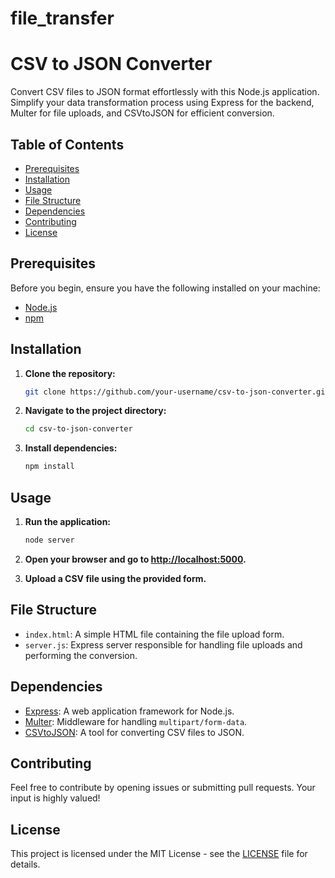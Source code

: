# file_transfer
# CSV to JSON Converter

Convert CSV files to JSON format effortlessly with this Node.js application. Simplify your data transformation process using Express for the backend, Multer for file uploads, and CSVtoJSON for efficient conversion.

## Table of Contents

- [Prerequisites](#prerequisites)
- [Installation](#installation)
- [Usage](#usage)
- [File Structure](#file-structure)
- [Dependencies](#dependencies)
- [Contributing](#contributing)
- [License](#license)

## Prerequisites

Before you begin, ensure you have the following installed on your machine:

- [Node.js](https://nodejs.org/)
- [npm](https://www.npmjs.com/)

## Installation

1. **Clone the repository:**

    ```bash
    git clone https://github.com/your-username/csv-to-json-converter.git
    ```

2. **Navigate to the project directory:**

    ```bash
    cd csv-to-json-converter
    ```

3. **Install dependencies:**

    ```bash
    npm install
    ```

## Usage

1. **Run the application:**

    ```bash
    node server
    ```

2. **Open your browser and go to [http://localhost:5000](http://localhost:5000).**
3. **Upload a CSV file using the provided form.**

## File Structure

- `index.html`: A simple HTML file containing the file upload form.
- `server.js`: Express server responsible for handling file uploads and performing the conversion.

## Dependencies

- [Express](https://www.npmjs.com/package/express): A web application framework for Node.js.
- [Multer](https://www.npmjs.com/package/multer): Middleware for handling `multipart/form-data`.
- [CSVtoJSON](https://www.npmjs.com/package/csvtojson): A tool for converting CSV files to JSON.

## Contributing

Feel free to contribute by opening issues or submitting pull requests. Your input is highly valued!

## License

This project is licensed under the MIT License - see the [LICENSE](LICENSE) file for details.

